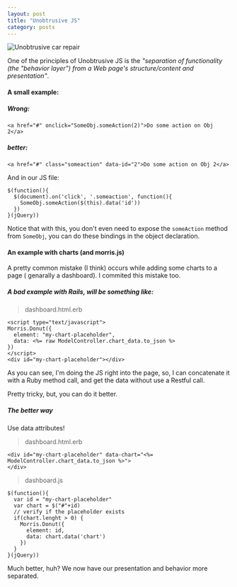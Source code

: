 ```yaml
---
layout: post
title: "Unobtrusive JS"
category: posts
---
```


![Unobtrusive car repair](http://dl.dropbox.com/u/247142/blog/lol/repair.jpg "Unobtrusive car repair")

One of the principles of Unobtrusive JS is the _"separation of functionality
(the "behavior layer") from a Web page's structure/content and presentation"_.

#### A small example:

##### Wrong:

    <a href="#" onclick="SomeObj.someAction(2)">Do some action on Obj 2</a>

##### better:

    <a href="#" class="someaction" data-id="2">Do some action on Obj 2</a>

And in our JS file:

    $(function(){
      $(document).on('click', '.someaction', function(){
        SomeObj.someAction($(this).data('id'))
      })
    }(jQuery))


Notice that with this, you don't even need to expose the `someAction` method from
`SomeObj`, you can do these bindings in the object declaration.


#### An example with charts (and morris.js)

A pretty common mistake (I think) occurs while adding some charts to a page (
genarally a dashboard). I commited this mistake too.

##### A bad example with Rails, will be something like:

> dashboard.html.erb


    <script type="text/javascript">
    Morris.Donut({
      element: "my-chart-placeholder",
      data: <%= raw ModelController.chart_data.to_json %>
    })
    </script>
    <div id="my-chart-placeholder"></div>


As you can see, I'm doing the JS right into the page, so, I can concatenate it
with a Ruby method call, and get the data without use a Restful call.

Pretty tricky, but, you can do it better.

##### The better way

Use data attributes!

> dashboard.html.erb

    <div id="my-chart-placeholder" data-chart="<%= ModelController.chart_data.to_json %>">
    </div>


> dashboard.js

    $(function(){
      var id = "my-chart-placeholder"
      var chart = $("#"+id)
      // verify if the placeholder exists
      if(chart.lenght > 0) {
        Morris.Donut({
          element: id,
          data: chart.data('chart')
        })
      }
    }(jQuery))

Much better, huh? We now have our presentation and behavior more separated.
